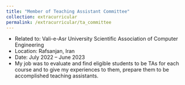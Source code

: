```yaml
---
title: "Member of Teaching Assistant Committee"
collection: extracurricular
permalink: /extracurricular/ta_committee
---
```

* Related to: Vali-e-Asr University Scientific Association of Computer Engineering
* Location: Rafsanjan, Iran
* Date: July 2022 – June 2023
* My job was to evaluate and find eligible students to be TAs for each course and to give my experiences to them, prepare them to be accomplished teaching assistants.